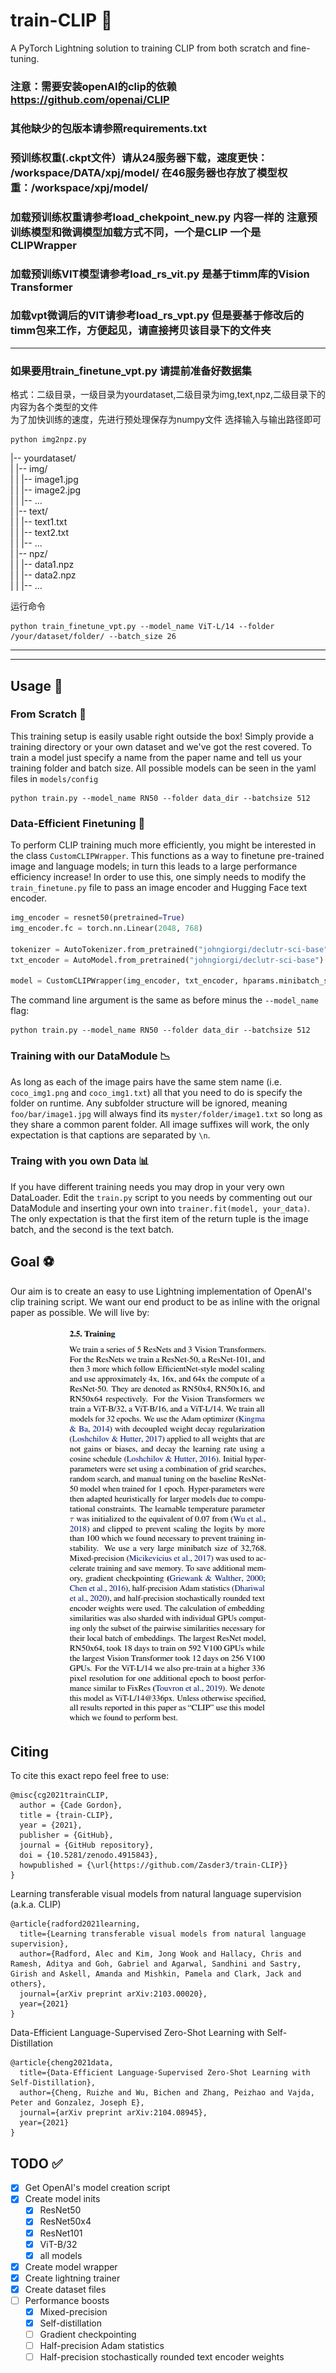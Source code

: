 # train-CLIP 📎

A PyTorch Lightning solution to training CLIP from both scratch and fine-tuning.

### 注意：需要安装openAI的clip的依赖 https://github.com/openai/CLIP
### 其他缺少的包版本请参照requirements.txt
### 预训练权重(.ckpt文件）请从24服务器下载，速度更快： /workspace/DATA/xpj/model/ 在46服务器也存放了模型权重：/workspace/xpj/model/
### 加载预训练权重请参考load_chekpoint_new.py 内容一样的 注意预训练模型和微调模型加载方式不同，一个是CLIP 一个是CLIPWrapper
### 加载预训练VIT模型请参考load_rs_vit.py 是基于timm库的Vision Transformer
### 加载vpt微调后的VIT请参考load_rs_vpt.py 但是要基于修改后的timm包来工作，方便起见，请直接拷贝该目录下的文件夹

---


### 如果要用train_finetune_vpt.py 请提前准备好数据集 

格式：二级目录，一级目录为yourdataset,二级目录为img,text,npz,二级目录下的内容为各个类型的文件 <br>
为了加快训练的速度，先进行预处理保存为numpy文件 选择输入与输出路径即可 

````
python img2npz.py 
````

|-- yourdataset/ <br>
|   |-- img/ <br>
|   |   |-- image1.jpg <br>
|   |   |-- image2.jpg <br>
|   |   |-- ... <br>
|   |-- text/ <br>
|   |   |-- text1.txt <br>
|   |   |-- text2.txt <br>
|   |   |-- ... <br>
|   |-- npz/ <br>
|   |   |-- data1.npz <br>
|   |   |-- data2.npz <br>
|   |   |-- ... <br>

运行命令<br>
````
python train_finetune_vpt.py --model_name ViT-L/14 --folder /your/dataset/folder/ --batch_size 26
````

---

---
## Usage 🚂

### From Scratch 🌵
This training setup is easily usable right outside the box! Simply provide a training directory or your own dataset and we've got the rest covered. To train a model just specify a name from the paper name and tell us your training folder and batch size. All possible models can be seen in the yaml files in `models/config`

```
python train.py --model_name RN50 --folder data_dir --batchsize 512
```

### Data-Efficient Finetuning 🚆
To perform CLIP training much more efficiently, you might be interested in the class `CustomCLIPWrapper`. This functions as a way to finetune pre-trained image and language models; in turn this leads to a large performance efficiency increase! In order to use this, one simply needs to modify the `train_finetune.py` file to pass an image encoder and Hugging Face text encoder. 

```python
img_encoder = resnet50(pretrained=True)
img_encoder.fc = torch.nn.Linear(2048, 768)

tokenizer = AutoTokenizer.from_pretrained("johngiorgi/declutr-sci-base")
txt_encoder = AutoModel.from_pretrained("johngiorgi/declutr-sci-base")

model = CustomCLIPWrapper(img_encoder, txt_encoder, hparams.minibatch_size, avg_word_embs=True)
```

The command line argument is the same as before minus the `--model_name` flag:
```
python train.py --model_name RN50 --folder data_dir --batchsize 512
```

### Training with our DataModule 📉

As long as each of the image pairs have the same stem name (i.e. `coco_img1.png` and `coco_img1.txt`) all that you need to do is specify the folder on runtime. Any subfolder structure will be ignored, meaning `foo/bar/image1.jpg` will always find its `myster/folder/image1.txt` so long as they share a common parent folder. All image suffixes will work, the only expectation is that captions are separated by `\n`.

### Traing with you own Data 📊

If you have different training needs you may drop in your very own DataLoader. Edit the `train.py` script to you needs by commenting out our DataModule and inserting your own into `trainer.fit(model, your_data)`. The only expectation is that the first item of the return tuple is the image batch, and the second is the text batch.

## Goal ⚽

Our aim is to create an easy to use Lightning implementation of OpenAI's clip training script. We want our end product to be as inline with the orignal paper as possible. We will live by:

<p align="center">
    <img src="images/clip-paper.PNG" alt="CLIP Section Image">
</p>

## Citing

To cite this exact repo feel free to use:
```
@misc{cg2021trainCLIP,
  author = {Cade Gordon},
  title = {train-CLIP},
  year = {2021},
  publisher = {GitHub},
  journal = {GitHub repository},
  doi = {10.5281/zenodo.4915843},
  howpublished = {\url{https://github.com/Zasder3/train-CLIP}}
}
```

Learning transferable visual models from natural language supervision (a.k.a. CLIP)
```
@article{radford2021learning,
  title={Learning transferable visual models from natural language supervision},
  author={Radford, Alec and Kim, Jong Wook and Hallacy, Chris and Ramesh, Aditya and Goh, Gabriel and Agarwal, Sandhini and Sastry, Girish and Askell, Amanda and Mishkin, Pamela and Clark, Jack and others},
  journal={arXiv preprint arXiv:2103.00020},
  year={2021}
}
```

Data-Efficient Language-Supervised Zero-Shot Learning with Self-Distillation
```
@article{cheng2021data,
  title={Data-Efficient Language-Supervised Zero-Shot Learning with Self-Distillation},
  author={Cheng, Ruizhe and Wu, Bichen and Zhang, Peizhao and Vajda, Peter and Gonzalez, Joseph E},
  journal={arXiv preprint arXiv:2104.08945},
  year={2021}
}
```

## TODO ✅

- [x] Get OpenAI's model creation script
- [x] Create model inits
  - [x] ResNet50
  - [x] ResNet50x4
  - [x] ResNet101
  - [x] ViT-B/32
  - [x] all models
- [x] Create model wrapper
- [x] Create lightning trainer
- [x] Create dataset files 
- [ ] Performance boosts
  - [x] Mixed-precision
  - [x] Self-distillation
  - [ ] Gradient checkpointing
  - [ ] Half-precision Adam statistics
  - [ ] Half-precision stochastically rounded text encoder weights
